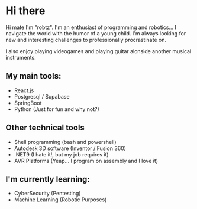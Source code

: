
<h1> Hi there </h1>

<!--
**jorgeluisah47/jorgeluisah47** is a ✨ _special_ ✨ repository because its `README.md` (this file) appears on your GitHub profile.

Here are some ideas to get you started:

- 🔭 I’m currently working on ...
- 🌱 I’m currently learning ...
- 👯 I’m looking to collaborate on ...
- 🤔 I’m looking for help with ...
- 💬 Ask me about ...
- 📫 How to reach me: ...
- 😄 Pronouns: ...
- ⚡ Fun fact: ...
-->

Hi mate I'm "robtz". I'm an enthusiast of programming and robotics... 
I navigate the world with the humor of a young child. I'm always looking for new and interesting challenges to professionally procrastinate on.

I also enjoy playing videogames and playing guitar alonside another musical instruments.


## My main tools:

* React.js
* Postgresql / Supabase
* SpringBoot
* Python (Just for fun and why not?)

## Other technical tools

* Shell programming (bash and powershell)
* Autodesk 3D software (Inventor / Fusion 360)
* .NET9 (I hate it!, but my job requires it)
* AVR Platforms (Yeap... I program on assembly and I love it)

## I'm currently learning:

* CyberSecurity (Pentesting)
* Machine Learning (Robotic Purposes)
